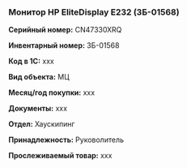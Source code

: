 ### Монитор HP EliteDisplay E232 (ЗБ-01568) </br>

**Серийный номер:** CN47330XRQ </br>

**Инвентарный номер:** ЗБ-01568 </br>

**Код в 1С:** xxx </br> 

**Вид объекта:** МЦ

**Месяц/год покупки:** xxx </br>

**Документы:** xxx  </br>

**Отдел:** Хаускипинг </br>

**Принадлежность:** Руковолитель </br>

**Прослеживаемый товар:** xxx
